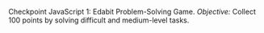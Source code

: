Checkpoint JavaScript 1: Edabit Problem-Solving Game.
*Objective:* Collect 100 points by solving difficult and medium-level tasks.
